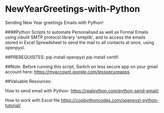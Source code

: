 # NewYearGreetings-with-Python
Sending New Year greetings Emails with Python!

####Python Scripts to automate Personalised as well as Formal Emails using inbuilt SMTP protocol library 'smtplib', and to access the emails stored in Excel Spreadsheet to send the mail to all contacts at once, using openpyxl.


##PREREQUISITES:
  pip install openpyxl
  pip install certifi
  
##Note:
Before running this script,
Switch on less secure app on your gmail account here: https://myaccount.google.com/lesssecureapps

##Valuable Resources:

How to send email with Python- https://realpython.com/python-send-email/

How to work with Excel file https://coolpythoncodes.com/openpyxl-python-tutorial/
